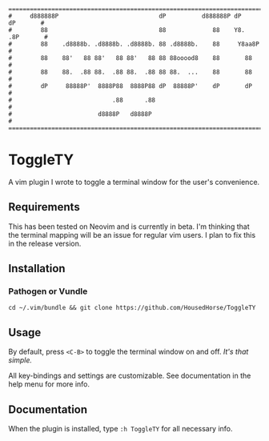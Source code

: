 ```
===============================================================================
#     d888888P                            dP          d888888P dP    dP       #
#        88                               88             88    Y8.  .8P       #
#        88    .d8888b. .d8888b. .d8888b. 88 .d8888b.    88     Y8aa8P        #
#        88    88'   88 88'   88 88'   88 88 88ooood8    88       88          #
#        88    88.  .88 88.  .88 88.  .88 88 88.  ...    88       88          #
#        dP     88888P'  8888P88  8888P88 dP  88888P'    dP       dP          #
#                            .88      .88                                     #
#                        d8888P   d8888P                                      #
===============================================================================
```

# ToggleTY

A vim plugin I wrote to toggle a terminal window for the user's convenience.

## Requirements

This has been tested on Neovim and is currently in beta. I'm thinking that the terminal
mapping will be an issue for regular vim users. I plan to fix this in the release version.

## Installation

### Pathogen or Vundle

`cd ~/.vim/bundle && git clone https://github.com/HousedHorse/ToggleTY`

## Usage

By default, press `<C-B>` to toggle the terminal window on and off. *It's that simple.*

All key-bindings and settings are customizable. See documentation in the help menu for more info.

## Documentation

When the plugin is installed, type `:h ToggleTY` for all necessary info.
